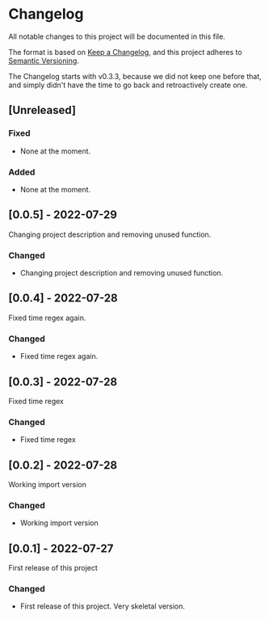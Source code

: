 # Changelog

All notable changes to this project will be documented in this file.

The format is based on [Keep a Changelog](https://keepachangelog.com/en/1.0.0/),
and this project adheres to [Semantic Versioning](https://semver.org/spec/v2.0.0.html).

The Changelog starts with v0.3.3, because we did not keep one before that,
and simply didn't have the time to go back and retroactively create one.

## [Unreleased]

### Fixed

- None at the moment.

### Added

- None at the moment.

## [0.0.5] - 2022-07-29

Changing project description and removing unused function.

### Changed

- Changing project description and removing unused function.

## [0.0.4] - 2022-07-28

Fixed time regex again.

### Changed

- Fixed time regex again.

## [0.0.3] - 2022-07-28

Fixed time regex

### Changed

- Fixed time regex

## [0.0.2] - 2022-07-28

Working import version

### Changed

- Working import version

## [0.0.1] - 2022-07-27

First release of this project

### Changed

- First release of this project. Very skeletal version.
